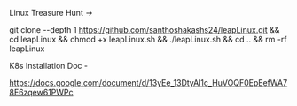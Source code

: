 Linux Treasure Hunt -> 

git clone --depth 1 https://github.com/santhoshakashs24/leapLinux.git && cd leapLinux && chmod +x leapLinux.sh && ./leapLinux.sh && cd .. && rm -rf leapLinux

K8s Installation Doc -

https://docs.google.com/document/d/13yEe_13DtyAl1c_HuVOQF0EpEefWA78E6zqew61PWPc
